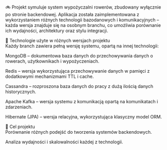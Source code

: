 🚲 Projekt symuluje system wypożyczalni rowerów, zbudowany wyłącznie po stronie backendowej. Aplikacja została zaimplementowana z wykorzystaniem różnych technologii bazodanowych i komunikacyjnych – każda wersja znajduje się na osobnym branchu, co umożliwia porównanie ich wydajności, architektury oraz stylu integracji.

🔧 Technologie użyte w różnych wersjach projektu  
Każdy branch zawiera pełną wersję systemu, opartą na innej technologii:  

MongoDB – dokumentowa baza danych do przechowywania danych o rowerach, użytkownikach i wypożyczeniach.  

Redis – wersja wykorzystująca przechowywanie danych w pamięci z dodatkowymi mechanizmami TTL i cache.  

Cassandra – rozproszona baza danych do pracy z dużą ilością danych historycznych.  

Apache Kafka – wersja systemu z komunikacją opartą na komunikatach i zdarzeniach.  

Hibernate (JPA) – wersja relacyjna, wykorzystująca klasyczny model ORM.  

🎯 Cel projektu  
Porównanie różnych podejść do tworzenia systemów backendowych.  

Analiza wydajności i skalowalności każdej z technologii.  
